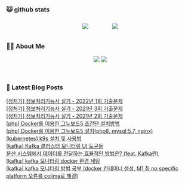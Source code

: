 
###  🐱 github stats  

<div id="main" align="center">
    <img src="https://github-readme-stats.vercel.app/api?username=peterica&count_private=true&show_icons=true&theme=radical"
        style="height: auto; margin-left: 20px; margin-right: 20px; padding: 10px;"/>
    <img src="https://github-readme-stats.vercel.app/api/top-langs/?username=peterica&layout=compact"   
        style="height: auto; margin-left: 20px; margin-right: 20px; padding: 10px;"/>
</div>

###  💁‍♀️ About Me  
<p align="center">
    <a href="https://peterica.tistory.com/"><img src="https://img.shields.io/badge/Blog-FF5722?style=flat-square&logo=Blogger&logoColor=white"/></a>
    <a href="mailto:ilovefran.ofm@gmail.com"><img src="https://img.shields.io/badge/Gmail-d14836?style=flat-square&logo=Gmail&logoColor=white&link=ilovefran.ofm@gmail.com"/></a>
</p>

<br>

### 📕 Latest Blog Posts   

<a href ="https://peterica.tistory.com/614"> [정처기] 정보처리기능사 실기 - 2022년 1회 기출문제 </a> <br><a href ="https://peterica.tistory.com/613"> [정처기] 정보처리기능사 실기 - 2021년 3회 기출문제 </a> <br><a href ="https://peterica.tistory.com/612"> [정처기] 정보처리기능사 실기 - 2021년 2회 기출문제 </a> <br><a href ="https://peterica.tistory.com/611"> [php] Docker를 이용한 그누보드5 초간단 설치방법 </a> <br><a href ="https://peterica.tistory.com/610"> [php] Docker를 이용한 그누보드5 설치(php8, mysql:5.7, nginx) </a> <br><a href ="https://peterica.tistory.com/276"> [kubernetes] k9s 설치 및 사용법 </a> <br><a href ="https://peterica.tistory.com/609"> [kafka] Kafka 클러스터 모니터링 UI 도구들 </a> <br><a href ="https://peterica.tistory.com/605"> 분산 시스템에서 데이터를 전달하는 효율적인 방법은? (feat. Kafka란) </a> <br><a href ="https://peterica.tistory.com/604"> [kafka] kafka 모니터링 docker 환경 세팅 </a> <br><a href ="https://peterica.tistory.com/602"> [kafka] kafka 모니터링 방법 공부 (docker 컨테이너 생성, M1 칩 no specific platform 오류를 colima로 해결) </a> <br>